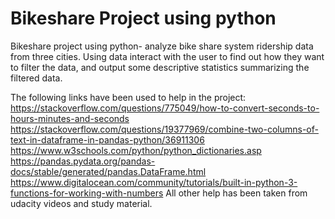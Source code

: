 # Bikeshare Project using python

Bikeshare project using python- analyze bike share system ridership data from three cities. Using data interact with the user to find out how they want to filter the data, and output some descriptive statistics summarizing the filtered data.

The following links have been used to help in the project:
https://stackoverflow.com/questions/775049/how-to-convert-seconds-to-hours-minutes-and-seconds
https://stackoverflow.com/questions/19377969/combine-two-columns-of-text-in-dataframe-in-pandas-python/36911306
https://www.w3schools.com/python/python_dictionaries.asp
https://pandas.pydata.org/pandas-docs/stable/generated/pandas.DataFrame.html
https://www.digitalocean.com/community/tutorials/built-in-python-3-functions-for-working-with-numbers
All other help has been taken from udacity videos and study material.
